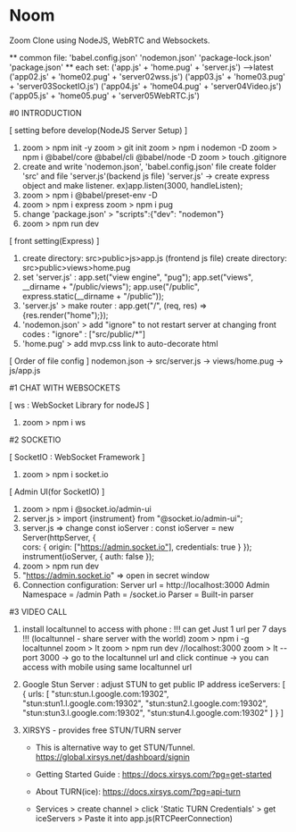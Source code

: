 # Noom

Zoom Clone using NodeJS, WebRTC and Websockets.

\*\* common file:
'babel.config.json'
'nodemon.json'
'package-lock.json'
'package.json'
\*\* each set:
('app.js' + 'home.pug' + 'server.js') -->latest
('app02.js' + 'home02.pug' + 'server02wss.js')
('app03.js' + 'home03.pug' + 'server03SocketIO.js')
('app04.js' + 'home04.pug' + 'server04Video.js')
('app05.js' + 'home05.pug' + 'server05WebRTC.js')

#0 INTRODUCTION

[ setting before develop(NodeJS Server Setup) ]

1.  zoom > npm init -y
    zoom > git init
    zoom > npm i nodemon -D
    zoom > npm i @babel/core @babel/cli @babel/node -D
    zoom > touch .gitignore
2.  create and write 'nodemon.json', 'babel.config.json' file
    create folder 'src' and file 'server.js'(backend js file)
    'server.js' -> create express object and make listener. ex)app.listen(3000, handleListen);
3.  zoom > npm i @babel/preset-env -D
4.  zoom > npm i express
    zoom > npm i pug
5.  change 'package.json' > "scripts":{"dev": "nodemon"}
6.  zoom > npm run dev

[ front setting(Express) ]

1.  create directory: src>public>js>app.js (frontend js file)
    create directory: src>public>views>home.pug
2.  set 'server.js' :
    app.set("view engine", "pug");
    app.set("views", \_\_dirname + "/public/views");
    app.use("/public", express.static(\_\_dirname + "/public"));
3.  'server.js' > make router :
    app.get("/", (req, res) => {res.render("home");});
4.  'nodemon.json' > add "ignore" to not restart server at changing front codes :
    "ignore" : ["src/public/*"]
5.  'home.pug' > add mvp.css link to auto-decorate html

[ Order of file config ]
nodemon.json -> src/server.js -> views/home.pug -> js/app.js

#1 CHAT WITH WEBSOCKETS

[ ws : WebSocket Library for nodeJS ]

1.  zoom > npm i ws

#2 SOCKETIO

[ SocketIO : WebSocket Framework ]

1.  zoom > npm i socket.io

[ Admin UI(for SocketIO) ]

1.  zoom > npm i @socket.io/admin-ui
2.  server.js > import {instrument} from "@socket.io/admin-ui";
3.  server.js => change const ioServer :
    const ioServer = new Server(httpServer, {  
     cors: {
    origin: ["https://admin.socket.io"],
    credentials: true
    }
    });
    instrument(ioServer, {
    auth: false
    });
4.  zoom > npm run dev
5.  "https://admin.socket.io" => open in secret window
6.  Connection configuration:
    Server url = http://localhost:3000
    Admin Namespace = /admin
    Path = /socket.io
    Parser = Built-in parser

#3 VIDEO CALL

1. install localtunnel to access with phone :
   !!! can get Just 1 url per 7 days !!!
   (localtunnel - share server with the world)
   zoom > npm i -g localtunnel
   zoom > lt
   zoom > npm run dev //localhost:3000
   zoom > lt --port 3000
   -> go to the localtunnel url and click continue
   -> you can access with mobile using same localtunnel url

<!-- -
2. Cloudflare Zero Trust Tunnel (Alternative way to start free tunnel) :

   1. Download & install Windows exe file :
      https://developers.cloudflare.com/cloudflare-one/connections/connect-apps/install-and-setup/installation/
      https://github.com/ViRb3/wgcf/releases
      windows_amd64.exe
      change file name to 'cloudflared.exe'
   2. open termianl(admin)
      download directory > cloudflared.exe --version

   3. Authenticate :
      > cloudflared tunnel login
   4. - go Cloudlare Zero Trust
      - enter team name
      - choose free plan(under 50 users)
      - register Payment
      - Settings > Devices > Certificates > Download certificate(.pem + .crt) -> place it in default cloudflared directory.
      install it with https://developers.cloudflare.com/cloudflare-one/connections/connect-devices/warp/install-cloudflare-cert/
       - Access > Tunnels > create a tunnel
   5. - cmd(admin) > cloudflared tunnel create <NAME>

   6. Install and run Connector :

      - Download
        https://github.com/cloudflare/cloudflared/releases/latest/download/cloudflared-windows-amd64.msi
      - Run the installer.
      - Open Command Prompt as Administrator.
      - Run the following command :
      cloudflared.exe service install eyJhIjoiZmYxNGM0NDVmOTJlYTAyODdlYmM3YTljMzFlMDBkZjciLCJ0IjoiMDEwNzEwNGUtY2EzMS00NWQ2LWJhMTAtOGVhYzY3NzllZTYyIiwicyI6IlpHUTBZemRoTXprdFpqSTNOeTAwWVRJM0xUazROelF0WkRjNE56WXpOMlJtWWpaayJ9
       - Click Next
      - Route Tunnel : Edit public hostname for new Tunnel

   7. > cloudflared update
      > https://developers.cloudflare.com/cloudflare-one/connections/connect-apps/run-tunnel/trycloudflare
   8.

   zoom > cloudflared tunnel
- -->

2. Google Stun Server : adjust STUN to get public IP address
   iceServers: [
   {
   urls: [
   "stun:stun.l.google.com:19302",
   "stun:stun1.l.google.com:19302",
   "stun:stun2.l.google.com:19302",
   "stun:stun3.l.google.com:19302",
   "stun:stun4.l.google.com:19302"
   ]
   }
   ]

3. XIRSYS - provides free STUN/TURN server

   - This is alternative way to get STUN/Tunnel.
     https://global.xirsys.net/dashboard/signin
   - Getting Started Guide :
     https://docs.xirsys.com/?pg=get-started
   - About TURN(ice):
     https://docs.xirsys.com/?pg=api-turn

   - Services > create channel > click 'Static TURN Credentials' > get iceServers > Paste it into app.js(RTCPeerConnection)
